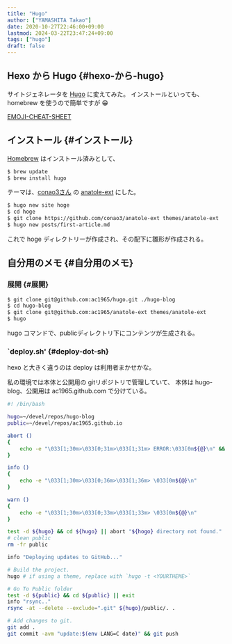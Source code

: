 ```yaml
---
title: "Hugo"
author: ["YAMASHITA Takao"]
date: 2020-10-27T22:46:00+09:00
lastmod: 2024-03-22T23:47:24+09:00
tags: ["hugo"]
draft: false
---
```


## Hexo から Hugo {#hexo-から-hugo}

サイトジェネレータを [Hugo](https://https//gohugo.io) に変えてみた。
インストールといっても、homebrew を使うので簡単ですが :grin:

[EMOJI-CHEAT-SHEET](https://www.webfx.com/tools/emoji-cheat-sheet/)


## インストール {#インストール}

[Homebrew](https://brew.sh/index_ja) はインストール済みとして、

```sh
$ brew update
$ brew install hugo
```

テーマは、[conao3さん](https://conao3.com) の
[anatole-ext](https://github.com/conao3/anatole-ext) にした。

```sh
$ hugo new site hoge
$ cd hoge
$ git clone https://github.com/conao3/anatole-ext themes/anatole-ext
$ hugo new posts/first-article.md
```

これで hoge ディレクトリーが作成され、その配下に雛形が作成される。


## 自分用のメモ {#自分用のメモ}


### 展開 {#展開}

```sh
$ git clone git@github.com:ac1965/hugo.git ./hugo-blog
$ cd hugo-blog
$ git clone git@github.com:ac1965/anatole-ext themes/anatole-ext
$ hugo
```

hugo コマンドで、publicディレクトリ下にコンテンツが生成される。


### \`deploy.sh' {#deploy-dot-sh}

hexo と大きく違うのは deploy は利用者まかせかな。

私の環境では本体と公開用の gitリポジトリで管理していて、 本体は
hugo-blog、公開用は ac1965.github.com で分けている。

```sh
#! /bin/bash

hugo=~/devel/repos/hugo-blog
public=~/devel/repos/ac1965.github.io

abort ()
{
    echo -e "\033[1;30m>\033[0;31m>\033[1;31m> ERROR:\033[0m${@}\n" && exit
}

info ()
{
    echo -e "\033[1;30m>\033[0;36m>\033[1;36m> \033[0m${@}\n"
}

warn ()
{
    echo -e "\033[1;30m>\033[0;33m>\033[1;33m> \033[0m${@}\n"
}

test -d ${hugo} && cd ${hugo} || abort "${hogo} directory not found."
# clean public
rm -fr public

info "Deploying updates to GitHub..."

# Build the project.
hugo # if using a theme, replace with `hugo -t <YOURTHEME>`

# Go To Public folder
test -d ${public} && cd ${public} || exit
info "rsync.."
rsync -at --delete --exclude=".git" ${hugo}/public/. .

# Add changes to git.
git add .
git commit -avm "update:$(env LANG=C date)" && git push
```
